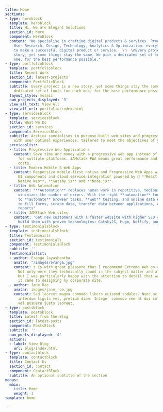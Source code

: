 ```yaml
---
title: Home
sections:
- type: heroblock
  template: heroblock
  title: Hi, We are Elegant Solutions
  section_id: hero
  component: HeroBlock
  content: "We specialise in crafting digital products & services. Product Strategy,
    User Research, Design, Technology, Analytics & Optimization: everything you need
    to make a successful digital product or service.  \n  \nEvery project is a new
    story, yet some things stay the same. We pick a dedicated set of tools for each
    one, for the best performance possible."
- type: portfolioblock
  template: portfolioblock
  title: Recent Work
  section_id: latest-projects
  component: PortfolioBlock
  subtitle: Every project is a new story, yet some things stay the same. We pick a
    dedicated set of tools for each one, for the best performance possible.
  layout_style: mosaic
  num_projects_displayed: '3'
  view_all_text: View All
  view_all_url: portfolio/index.html
- type: servicesblock
  template: servicesblock
  title: What We Do
  section_id: services
  component: ServicesBlock
  subtitle: Arctica specialises in purpose-built web sites and progressive web applications
    with user optimal experiences, tailored to meet the objectives of your business.
  serviceslist:
  - title: Progressive Web Applications
    content: Save time and money with a progressive web app instead of native apps
      for multiple platforms. JAMstack PWA means great performance and low hosting
      costs.
  - title: Modern Mobile & Web Apps
    content: Responsive mobile-first native and Progressive Web Apps with high-quality
      UI components and cloud service integration powered by  **React Native**, **React
      Native Web**, **Gatsby.js** and **Node.js**.
  - title: Web Automation
    content: "**Automation** replaces human work in repetitive, tedious tasks, and
      minimizes the number of errors. With the right **automation** tools, it is possible
      to **automate** browser tasks, **web** testing, and online data extraction,
      to fill forms, scrape data, transfer data between applications, and generate
      reports"
  - title: JAMStack Web sites
    content: 'Get new customers with a faster website with higher SEO chances. We
      build them with proven technologies: GatsbyJS, Hugo, Netlify, and many others.'
- type: testimonialsblock
  template: testimonialsblock
  title: Testimonials
  section_id: testimonials
  component: TestimonialsBlock
  subtitle: ''
  testimonialslist:
  - author: Eranga Jayashantha
    avatar: "/images/eranga.jpg"
    content: t is with great pleasure that I recommend Extreme Web on a job well done.
      Not only were they technically sound in the subject matter and all related topics
      but I was particularly happy with the attention to detail that was paid, when
      it came to designing my corporate site.
  - author: Jane Roe
    avatar: images/jane_roe.jpg
    content: Sed laoreet magna commodo libero euismod sodales. Nunc ac libero convallis,
      interdum ligula vel, pretium diam. Integer commodo sem at dui sollicitudin,
      vel posuere justo laoreet.
- type: postsblock
  template: postsblock
  title: Latest from the Blog
  section_id: latest-posts
  component: PostsBlock
  subtitle: ''
  num_posts_displayed: '4'
  actions:
  - label: View Blog
    url: blog/index.html
- type: contactblock
  template: contactblock
  title: Contact Us
  section_id: contact
  component: ContactBlock
  subtitle: An optional subtitle of the section
menus:
  main:
    title: Home
    weight: 1
template: home

---
```

